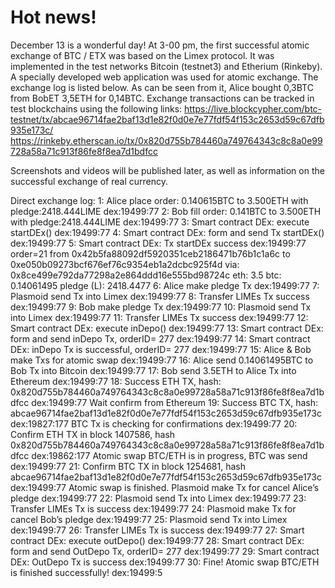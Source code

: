 # Hot news!
December 13 is a wonderful day! At 3-00 pm, the first successful atomic exchange of BTC / ETX was based on the Limex protocol.
It was implemented in the test networks Bitcoin (testnet3) and Etherium (Rinkeby). A specially developed web application was used for atomic exchange.
The exchange log is listed below. As can be seen from it, Alice bought 0,3BTC from BobET 3,5ETH for 0,14BTC. 
Exchange transactions can be tracked in test blockchains using the following links:
https://live.blockcypher.com/btc-testnet/tx/abcae96714fae2baf13d1e82f0d0e7e77fdf54f153c2653d59c67dfb935e173c/
https://rinkeby.etherscan.io/tx/0x820d755b784460a749764343c8c8a0e99728a58a71c913f86fe8f8ea7d1bdfcc

Screenshots and videos will be published later, as well as information on the successful exchange of real currency.

Direct exchange log:
1: Alice place order: 0.140615BTC to  3.500ETH with pledge:2418.444LIME	dex:19499:77
2: Bob fill order: 0.141BTC to  3.500ETH with pledge:2418.444LIME	dex:19499:77
3: Smart contract DEx: execute startDEx()	dex:19499:77
4: Smart contract DEx: form and send Tx startDEx()	dex:19499:77
5: Smart contract DEx: Tx startDEx success	dex:19499:77
order=21 from 0x42b5fa88092df5920351ceb2186471b76b1c1a6c to 0xe050b09273bcf676ef76c9354eb1a2dcbc925f4d via: 0x8ce499e792da77298a2e864ddd16e555bd98724c eth: 3.5 btc: 0.14061495 pledge (L): 2418.4477
6: Alice make pledge Tx	dex:19499:77
7: Plasmoid send Tx into Limex	dex:19499:77
8: Transfer LIMEs Tx success		dex:19499:77
9: Bob make pledge Tx	dex:19499:77
10: Plasmoid send Tx into Limex	dex:19499:77
11: Transfer LIMEs Tx success	dex:19499:77
12: Smart contract DEx: execute inDepo()	dex:19499:77
13: Smart contract DEx: form and send inDepo Tx, orderID= 277	dex:19499:77
14: Smart contract DEx: inDepo Tx is successful, orderID= 277	dex:19499:77
15: Alice & Bob make Txs for atomic swap		dex:19499:77
16: Alice send 0.14061495BTC to Bob Tx into Bitcoin	dex:19499:77
17: Bob send 3.5ETH to Alice Tx into Ethereum	dex:19499:77
18: Success ETH TX, hash: 0x820d755b784460a749764343c8c8a0e99728a58a71c913f86fe8f8ea7d1bdfcc	dex:19499:77
Wait confirm from Ethereum
19: Success BTC TX, hash: abcae96714fae2baf13d1e82f0d0e7e77fdf54f153c2653d59c67dfb935e173c	dex:19827:177
BTC Tx is checking for confirmations	dex:19499:77
20: Confirm ETH TX in block 1407586, hash 0x820d755b784460a749764343c8c8a0e99728a58a71c913f86fe8f8ea7d1bdfcc	dex:19862:177
Atomic swap BTC/ETH is in progress, BTC was send 	dex:19499:77
21: Confirm BTC TX in block 1254681, hash abcae96714fae2baf13d1e82f0d0e7e77fdf54f153c2653d59c67dfb935e173c	dex:19499:77
Atomic swap is finished. Plasmoid make Tx for cancel Alice’s pledge	dex:19499:77
22: Plasmoid send Tx into Limex	dex:19499:77
23: Transfer LIMEs Tx is success	dex:19499:77
24: Plasmoid make Tx for cancel Bob’s pledge	dex:19499:77
25: Plasmoid send Tx into Limex	dex:19499:77
26: Transfer LIMEs Tx is success	dex:19499:77
27: Smart contract DEx: execute outDepo()		dex:19499:77
28: Smart contract DEx: form and send OutDepo Tx, orderID= 277 	dex:19499:77
29: Smart contract DEx: OutDepo Tx is success	dex:19499:77
30: Fine! Atomic swap BTC/ETH is finished successfully!		dex:19499:5
